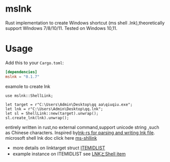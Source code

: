 # mslnk
Rust implementation to create Windows shortcut (ms shell .lnk),theoretically support
WIndows 7/8/10/11. Tested on Windows 10,11.
# Usage
Add this to your `Cargo.toml`:
```toml
[dependencies]
mslnk = "0.1.7"
```
examole to create lnk
```
use mslnk::ShellLink;

let target = r"C:\Users\Admin\Desktop\qq aa\qiuqiu.exe";
let lnk = r"C:\Users\Admin\Desktop\qq.lnk";
let sl = ShellLink::new(target).unwrap();
sl.create_lnk(lnk).unwrap();
```
entirely written in rust,no external command,support unicode string ,such as Chinese characters.
Inspired by[lnk-rs for parsing and writing lnk file](https://github.com/lilopkins/lnk-rs).
microsoft shell lnk doc click here [ms-shllink](https://docs.microsoft.com/en-us/openspecs/windows_protocols/ms-shllink/16cb4ca1-9339-4d0c-a68d-bf1d6cc0f943)
- more details on linktarget struct [ITEMIDLIST](https://github.com/libyal/libfwsi/blob/main/documentation/Windows%20Shell%20Item%20format.asciidoc)
- example instance on ITEMIDLIST see [LNKとShell item](https://port139.hatenablog.com/entry/2018/03/24/121841)